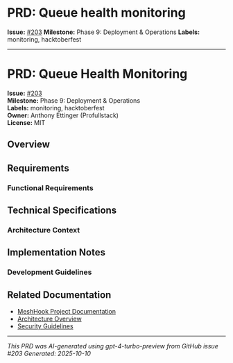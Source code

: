 # PRD: Queue health monitoring

**Issue:** [#203](https://github.com/profullstack/meshhook/issues/203)
**Milestone:** Phase 9: Deployment & Operations
**Labels:** monitoring, hacktoberfest

---

# PRD: Queue Health Monitoring

**Issue:** [#203](https://github.com/profullstack/meshhook/issues/203)  
**Milestone:** Phase 9: Deployment & Operations  
**Labels:** monitoring, hacktoberfest  
**Owner:** Anthony Ettinger (Profullstack)  
**License:** MIT  

## Overview


## Requirements

### Functional Requirements


## Technical Specifications

### Architecture Context


## Implementation Notes

### Development Guidelines


## Related Documentation

- [MeshHook Project Documentation](../PRD.md)
- [Architecture Overview](../Architecture.md)
- [Security Guidelines](../Security.md)

---

*This PRD was AI-generated using gpt-4-turbo-preview from GitHub issue #203*
*Generated: 2025-10-10*
